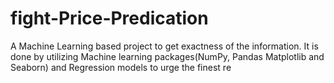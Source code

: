 # fight-Price-Predication
A Machine Learning based project to get exactness of the information. It is done by utilizing Machine learning packages(NumPy, Pandas Matplotlib and Seaborn) and Regression models to urge the finest re
